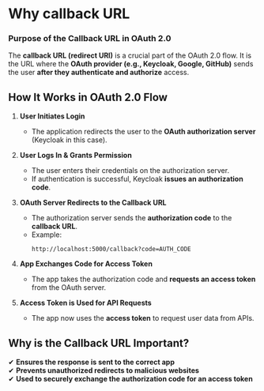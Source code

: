 # Why callback URL

### Purpose of the Callback URL in OAuth 2.0

The **callback URL (redirect URI)** is a crucial part of the OAuth 2.0 flow. It is the URL where the **OAuth provider (e.g., Keycloak, Google, GitHub)** sends the user **after they authenticate and authorize** access.

## How It Works in OAuth 2.0 Flow

1. **User Initiates Login**  
   - The application redirects the user to the **OAuth authorization server** (Keycloak in this case).
   
2. **User Logs In & Grants Permission**  
   - The user enters their credentials on the authorization server.
   - If authentication is successful, Keycloak **issues an authorization code**.

3. **OAuth Server Redirects to the Callback URL**  
   - The authorization server sends the **authorization code** to the **callback URL**.  
   - Example:
     ```
     http://localhost:5000/callback?code=AUTH_CODE
     ```

4. **App Exchanges Code for Access Token** 
   - The app takes the authorization code and **requests an access token** from the OAuth server.

5. **Access Token is Used for API Requests**  
   - The app now uses the **access token** to request user data from APIs.

## Why is the Callback URL Important?

✔ **Ensures the response is sent to the correct app**  
✔ **Prevents unauthorized redirects to malicious websites**  
✔ **Used to securely exchange the authorization code for an access token**  
